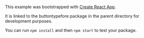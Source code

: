 This example was bootstrapped with [Create React App](https://github.com/facebook/create-react-app).

It is linked to the buttontypefore package in the parent directory for development purposes.

You can run `npm install` and then `npm start` to test your package.
